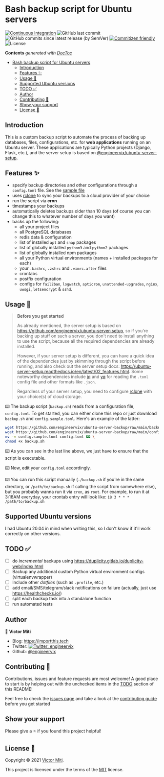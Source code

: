 # Bash backup script for Ubuntu servers

[![Continuous Integration](https://github.com/engineervix/ubuntu-server-backup/actions/workflows/main.yml/badge.svg)](https://github.com/engineervix/ubuntu-server-backup/actions/workflows/main.yml)
![GitHub last commit](https://img.shields.io/github/last-commit/engineervix/ubuntu-server-backup)
![GitHub commits since latest release (by SemVer)](https://img.shields.io/github/commits-since/engineervix/ubuntu-server-backup/latest/main)
[![Commitizen friendly](https://img.shields.io/badge/commitizen-friendly-brightgreen.svg)](http://commitizen.github.io/cz-cli/)
![License](https://img.shields.io/github/license/engineervix/ubuntu-server-backup)

<!-- START doctoc generated TOC please keep comment here to allow auto update -->
<!-- DON'T EDIT THIS SECTION, INSTEAD RE-RUN doctoc TO UPDATE -->
**Contents**  *generated with [DocToc](https://github.com/thlorenz/doctoc)*

- [Bash backup script for Ubuntu servers](#bash-backup-script-for-ubuntu-servers)
  - [Introduction](#introduction)
  - [Features ✨](#features-)
  - [Usage 🚀](#usage-)
  - [Supported Ubuntu versions](#supported-ubuntu-versions)
  - [TODO ✅](#todo-)
  - [Author](#author)
  - [Contributing 🤝](#contributing-)
  - [Show your support](#show-your-support)
  - [License 📝](#license-)

<!-- END doctoc generated TOC please keep comment here to allow auto update -->

## Introduction

This is a custom backup script to automate the process of backing up databases, files, configurations, etc. for **web applications** running on an Ubuntu server. These applications are typically Python projects (Django, Flask, etc.), and the server setup is based on [@engineervix/ubuntu-server-setup](https://github.com/engineervix/ubuntu-server-setup).

## Features ✨

- specify backup directories and other configurations through a `config.toml` file. See the [sample file](config.sample.toml)
- uses [rclone](https://rclone.org/) to sync your backups to a cloud provider of your choice
- run the script via **cron**
- timestamps your backups
- automatically deletes backups older than 10 days (of course you can change this to whatever number of days you want)
- backs up the following:
  - all your project files
  - all PostgreSQL databases
  - redis data & configuration
  - list of installed `apt` and `snap` packages
  - list of globally installed `python3` and `python2` packages
  - list of globally installed npm packages
  - all your Python virtual environments (names + installed packages for each)
  - your `.bashrc`, `.zshrc` and `.vimrc.after` files
  - crontabs
  - postfix configuration
  - configs for `fail2ban`, `logwatch`, `apticron`, `unattended-upgrades`, `nginx`, `uwsgi`, `letsencrypt` & `sshd`.

## Usage 🚀

> **Before you get started**
>
> As already mentioned, the server setup is based on <https://github.com/engineervix/ubuntu-server-setup>, so if you're backing up stuff on such a server, you don't need to install anything to use the script, because all the required dependencies are already installed.
>
> However, if your server setup is different, you can have a quick idea of the dependencies just by skimming through the script before running, and also check out the server setup docs: <https://ubuntu-server-setup.readthedocs.io/en/latest/02_features.html>. Some noteworthy dependencies include [jq](https://stedolan.github.io/jq/) and [yq](https://kislyuk.github.io/yq/) for reading the `.toml` config file and other formats like `.json`.
>
> Regardless of your server setup, you need to configure [rclone](https://rclone.org/) with your choice(s) of cloud storage.

⌨️ The backup script (`backup.sh`) reads from a configuration file, `config.toml`. To get started, you can either clone this repo or just download `backup.sh` and `config.sample.toml`. Here's an example of the latter:

```bash
wget https://github.com/engineervix/ubuntu-server-backup/raw/main/backup.sh && \
wget https://github.com/engineervix/ubuntu-server-backup/raw/main/config.sample.toml && \
mv -v config.sample.toml config.toml && \
chmod +x backup.sh
```

⌨️ As you can see in the last line above, we just have to ensure that the script is executable.

⌨️ Now, edit your `config.toml` accordingly.

⌨️ You can run this script manually (`./backup.sh` if you're in the same directory, or `/path/to/backup.sh` if calling the script from somewhere else), but you probably wanna run it via `cron`, as `root`. For example, to run it at 3:18AM everyday, your crontab entry will look like: `18 3 * * * /path/to/backup.sh`

## Supported Ubuntu versions

I had Ubuntu 20.04 in mind when writing this, so I don't know if it'll work correctly on other versions.

## TODO ✅

- [ ] do *incremental* backups using <https://duplicity.gitlab.io/duplicity-web/index.html>
- [ ] Backup any additional custom Python virtual environment configs (virtualenvwrapper)
- [ ] Include other *dotfiles* (such as `.profile`, etc.)
- [ ] add email/SMS/telegram/slack notifications on failure (actually, just use <https://healthchecks.io/>)
- [ ] split each backup task into a standalone function
- [ ] run automated tests

## Author

👤 **Victor Miti**

- Blog: <https://importthis.tech>
- Twitter: [![Twitter: engineervix](https://img.shields.io/twitter/follow/engineervix.svg?style=social)](https://twitter.com/engineervix)
- Github: [@engineervix](https://github.com/engineervix)

## Contributing 🤝

Contributions, issues and feature requests are most welcome! A good place to start is by helping out with the unchecked items in the [TODO](#todo-) section of this README!

Feel free to check the [issues page](https://github.com/engineervix/ubuntu-server-backup/issues) and take a look at the [contributing guide](CONTRIBUTING.md) before you get started

## Show your support

Please give a ⭐️ if you found this project helpful!

## License 📝

Copyright © 2021 [Victor Miti](https://github.com/engineervix).

This project is licensed under the terms of the [MIT](https://github.com/engineervix/ubuntu-server-backup/blob/main/LICENSE) license.

